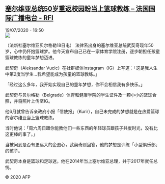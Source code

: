 <!--1595177782000-->
[塞尔维亚总统50岁重返校园盼当上篮球教练 – 法国国际广播电台 - RFI](http://www.rfi.fr//cn/contenu/20200719-%E5%A1%9E%E5%B0%94%E7%BB%B4%E4%BA%9A%E6%80%BB%E7%BB%9F50%E5%B2%81%E9%87%8D%E8%BF%94%E6%A0%A1%E5%9B%AD%E7%9B%BC%E5%BD%93%E4%B8%8A%E7%AF%AE%E7%90%83%E6%95%99%E7%BB%83)
------

<div>19/07/2020 - 16:50</div><img src="https://s.rfi.fr/media/display/1b1c3bf6-c9d6-11ea-81bb-005056a964fe/w:310/p:16x9/int0014b.200719225002.jpg"><div class="t-content__body u-clearfix"><div class="m-interstitial"></div><p>（法新社塞尔维亚贝尔格勒18日电）    法律系出身的塞尔维亚总统武契奇现年50岁，心中仍怀抱篮球梦。他今天宣布自己已在一家体育学院注册，逐步朝担任孩童篮球教练的童年梦想迈进。</p><p>    武契奇（Aleksandar Vucic）在社群媒体Instagram（IG）上写道：「这是我人生中第2度当学生…我希望能成为孩童的篮球教练。」</p><p>    「经过这么多年，我开始实现自己的童年梦想，你不会相信我有多快乐。」</p><p>    武契奇与贝尔格勒（Belgrade）体育和健康学院的学生证件及一颗小小的篮球合照，并将照片上传至IG。</p><p>    他6月就曾告诉亲政府小报「信使报」（Kurir），自己未完成的梦想就是在热爱篮球的塞尔维亚当上篮球教练。</p><p>    当时他说：「周六周日跟你能教他们一些东西的年轻球员跟孩子共度时光，没有比这更棒的事了。」</p><p>    当被问到是否有更远大的企图心，武契奇则回答，他的梦想是训练「小型俱乐部」的孩子。</p><p>    武契奇本身是篮球和足球迷。他在2014年当上塞尔维亚总理，并于2017年就任总统。</p><p class="t-copyright">© 2020 AFP</p>        </div>

